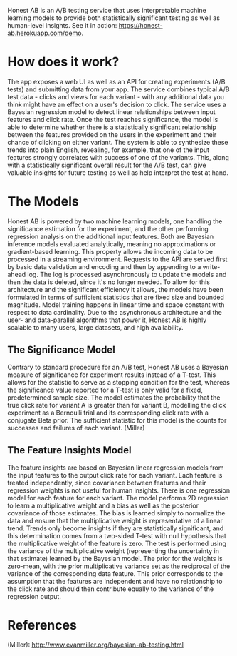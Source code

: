 Honest AB is an A/B testing service that uses interpretable machine learning models to provide both statistically significant testing as well as human-level insights. See it in action: https://honest-ab.herokuapp.com/demo.

# How does it work?

The app exposes a web UI as well as an API for creating experiments (A/B tests) and submitting data from your app. The service combines typical A/B test data - clicks and views for each variant - with any additional data you think might have an effect on a user's decision to click. The service uses a Bayesian regression model to detect linear relationships between input features and click rate. Once the test reaches significance, the model is able to determine whether there is a statistically significant relationship between the features provided on the users in the experiment and their chance of clicking on either variant. The system is able to synthesize these trends into plain English, revealing, for example, that one of the input features strongly correlates with success of one of the variants. This, along with a statistically significant overall result for the A/B test, can give valuable insights for future testing as well as help interpret the test at hand.

# The Models

Honest AB is powered by two machine learning models, one handling the significance estimation for the experiment, and the other performing regression analysis on the additional input features. Both are Bayesian inference models evaluated analytically, meaning no approximations or gradient-based learning. This property allows the incoming data to be processed in a streaming environment. Requests to the API are served first by basic data validation and encoding and then by appending to a write-ahead log. The log is processed asynchronously to update the models and then the data is deleted, since it's no longer needed. To allow for this architecture and the significant efficiency it allows, the models have been formulated in terms of sufficient statistics that are fixed size and bounded magnitude. Model training happens in linear time and space constant with respect to data cardinality. Due to the asynchronous architecture and the user- and data-parallel algorithms that power it, Honest AB is highly scalable to many users, large datasets, and high availability.

## The Significance Model

Contrary to standard procedure for an A/B test, Honest AB uses a Bayesian measure of significance for experiment results instead of a T-test. This allows for the statistic to serve as a stopping condition for the test, whereas the significance value reported for a T-test is only valid for a fixed, predetermined sample size. The model estimates the probability that the true click rate for variant A is greater than for variant B, modelling the click experiment as a Bernoulli trial and its corresponding click rate with a conjugate Beta prior. The sufficient statistic for this model is the counts for successes and failures of each variant. (Miller)

## The Feature Insights Model

The feature insights are based on Bayesian linear regression models from the input features to the output click rate for each variant. Each feature is treated independently, since covariance between features and their regression weights is not useful for human insights. There is one regression model for each feature for each variant. The model performs 2D regression to learn a multiplicative weight and a bias as well as the posterior covariance of those estimates. The bias is learned simply to normalize the data and ensure that the multiplicative weight is representative of a linear trend. Trends only become insights if they are statistically significant, and this determination comes from a two-sided T-test with null hypothesis that the multiplicative weight of the feature is zero. The test is performed using the variance of the multiplicative weight (representing the uncertainty in that estimate) learned by the Bayesian model. The prior for the weights is zero-mean, with the prior multiplicative variance set as the reciprocal of the variance of the corresponding data feature. This prior corresponds to the assumption that the features are independent and have no relationship to the click rate and should then contribute equally to the variance of the regression output.

# References
(Miller): http://www.evanmiller.org/bayesian-ab-testing.html
